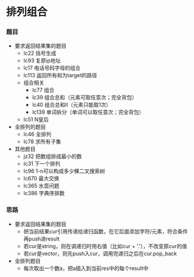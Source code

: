 # 排列组合

### 题目

- 要求返回结果集的题目
  - lc22 括号生成
  - lc93 复原ip地址
  - lc17 电话号码字母的组合
  - lc113 返回所有和为target的路径
  - 组合相关
    - lc77 组合
    - lc39 组合总和（元素可取任意次；完全背包）
    - lc40 组合总和Ⅱ（元素只能取1次）
    - lc139 单词拆分（单词可以取任意次；完全背包）
  - lc51 N皇后
- 全排列的题目
  - lc46 全排列
  - lc78 求所有子集
- 其他题目
  - jz32 把数组排成最小的数
  - lc31 下一个排列
  - lc96 1-n可以构成多少棵二叉搜索树
  - lc670 最大交换
  - lc365 水壶问题
  - lc386 字典序排数

### 思路

- 要求返回结果集的题目
  - 把当前结果cur引用传递给递归函数，在它后面添加字符/元素，符合条件再push进result
  - 若cur是string，则在调递归时用右值（比如cur + '.'），不改变原cur的值
  - 若cur是vector，则先push入cur，调用完递归之后在cur.pop_back
- 全排列题目
  - 每次取出一个数a，把a插入到当前res中的每个result中